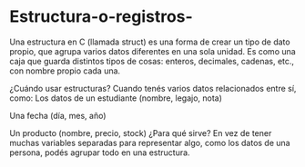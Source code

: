 # Estructura-o-registros-
Una estructura en C (llamada struct) es una forma de crear un tipo de dato propio, que agrupa varios datos diferentes en una sola unidad. Es como una caja que guarda distintos tipos de cosas: enteros, decimales, cadenas, etc., con nombre propio cada una.

¿Cuándo usar estructuras?
Cuando tenés varios datos relacionados entre sí, como:
Los datos de un estudiante (nombre, legajo, nota)


Una fecha (día, mes, año)


Un producto (nombre, precio, stock)
¿Para qué sirve?
En vez de tener muchas variables separadas para representar algo, como los datos de una persona, podés agrupar todo en una estructura.
